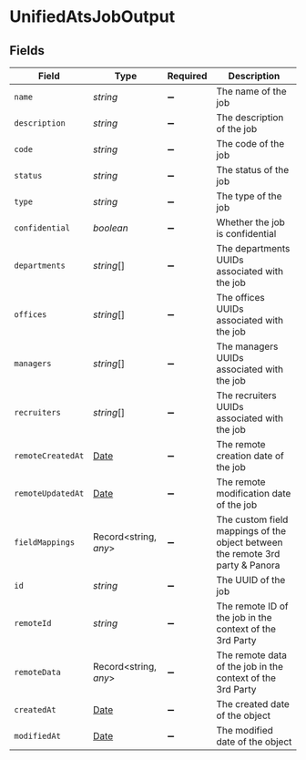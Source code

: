 # UnifiedAtsJobOutput


## Fields

| Field                                                                                         | Type                                                                                          | Required                                                                                      | Description                                                                                   |
| --------------------------------------------------------------------------------------------- | --------------------------------------------------------------------------------------------- | --------------------------------------------------------------------------------------------- | --------------------------------------------------------------------------------------------- |
| `name`                                                                                        | *string*                                                                                      | :heavy_minus_sign:                                                                            | The name of the job                                                                           |
| `description`                                                                                 | *string*                                                                                      | :heavy_minus_sign:                                                                            | The description of the job                                                                    |
| `code`                                                                                        | *string*                                                                                      | :heavy_minus_sign:                                                                            | The code of the job                                                                           |
| `status`                                                                                      | *string*                                                                                      | :heavy_minus_sign:                                                                            | The status of the job                                                                         |
| `type`                                                                                        | *string*                                                                                      | :heavy_minus_sign:                                                                            | The type of the job                                                                           |
| `confidential`                                                                                | *boolean*                                                                                     | :heavy_minus_sign:                                                                            | Whether the job is confidential                                                               |
| `departments`                                                                                 | *string*[]                                                                                    | :heavy_minus_sign:                                                                            | The departments UUIDs associated with the job                                                 |
| `offices`                                                                                     | *string*[]                                                                                    | :heavy_minus_sign:                                                                            | The offices UUIDs associated with the job                                                     |
| `managers`                                                                                    | *string*[]                                                                                    | :heavy_minus_sign:                                                                            | The managers UUIDs associated with the job                                                    |
| `recruiters`                                                                                  | *string*[]                                                                                    | :heavy_minus_sign:                                                                            | The recruiters UUIDs associated with the job                                                  |
| `remoteCreatedAt`                                                                             | [Date](https://developer.mozilla.org/en-US/docs/Web/JavaScript/Reference/Global_Objects/Date) | :heavy_minus_sign:                                                                            | The remote creation date of the job                                                           |
| `remoteUpdatedAt`                                                                             | [Date](https://developer.mozilla.org/en-US/docs/Web/JavaScript/Reference/Global_Objects/Date) | :heavy_minus_sign:                                                                            | The remote modification date of the job                                                       |
| `fieldMappings`                                                                               | Record<string, *any*>                                                                         | :heavy_minus_sign:                                                                            | The custom field mappings of the object between the remote 3rd party & Panora                 |
| `id`                                                                                          | *string*                                                                                      | :heavy_minus_sign:                                                                            | The UUID of the job                                                                           |
| `remoteId`                                                                                    | *string*                                                                                      | :heavy_minus_sign:                                                                            | The remote ID of the job in the context of the 3rd Party                                      |
| `remoteData`                                                                                  | Record<string, *any*>                                                                         | :heavy_minus_sign:                                                                            | The remote data of the job in the context of the 3rd Party                                    |
| `createdAt`                                                                                   | [Date](https://developer.mozilla.org/en-US/docs/Web/JavaScript/Reference/Global_Objects/Date) | :heavy_minus_sign:                                                                            | The created date of the object                                                                |
| `modifiedAt`                                                                                  | [Date](https://developer.mozilla.org/en-US/docs/Web/JavaScript/Reference/Global_Objects/Date) | :heavy_minus_sign:                                                                            | The modified date of the object                                                               |